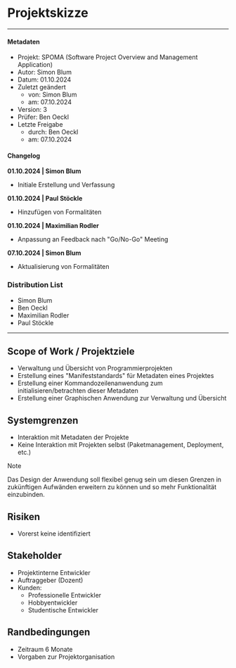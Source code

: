 # Projektskizze

---

#### Metadaten

- Projekt: SPOMA (Software Project Overview and Management Application)
- Autor: Simon Blum
- Datum: 01.10.2024
- Zuletzt geändert
  - von: Simon Blum
  - am: 07.10.2024
- Version: 3
- Prüfer: Ben Oeckl
- Letzte Freigabe
  - durch: Ben Oeckl
  - am: 07.10.2024

#### Changelog

**01.10.2024 | Simon Blum**

- Initiale Erstellung und Verfassung

**01.10.2024 | Paul Stöckle**

- Hinzufügen von Formalitäten

**01.10.2024 | Maximilian Rodler**

- Anpassung an Feedback nach "Go/No-Go" Meeting

**07.10.2024 | Simon Blum**

- Aktualisierung von Formalitäten

### Distribution List

- Simon Blum
- Ben Oeckl
- Maximilian Rodler
- Paul Stöckle

---

## Scope of Work / Projektziele

- Verwaltung und Übersicht von Programmierprojekten
- Erstellung eines "Manifeststandards" für Metadaten eines Projektes
- Erstellung einer Kommandozeilenanwendung zum initialisieren/betrachten dieser Metadaten
- Erstellung einer Graphischen Anwendung zur Verwaltung und Übersicht

## Systemgrenzen

- Interaktion mit Metadaten der Projekte
- Keine Interaktion mit Projekten selbst (Paketmanagement, Deployment, etc.)

> [!Note]
> Das Design der Anwendung soll flexibel genug sein um diesen Grenzen
> in zukünftigen Aufwänden erweitern zu können und so mehr Funktionalität
> einzubinden.

## Risiken

- Vorerst keine identifiziert

## Stakeholder

- Projektinterne Entwickler
- Auftraggeber (Dozent)
- Kunden:
  - Professionelle Entwickler
  - Hobbyentwickler
  - Studentische Entwickler

## Randbedingungen

- Zeitraum 6 Monate
- Vorgaben zur Projektorganisation
